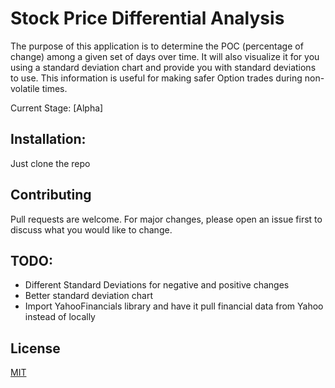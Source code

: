 
# Stock Price Differential Analysis

The purpose of this application is to determine the POC (percentage of change) among a given set of days over time. It will also visualize it for you using a standard deviation chart and provide you with standard deviations to use. This information is useful for making safer Option trades during non-volatile times.

Current Stage: [Alpha] 

## Installation:

Just clone the repo

## Contributing
Pull requests are welcome. For major changes, please open an issue first to discuss what you would like to change.

## TODO:
- Different Standard Deviations for negative and positive changes
- Better standard deviation chart
- Import YahooFinancials library and have it pull financial data from Yahoo instead of locally

## License
[MIT](https://choosealicense.com/licenses/mit/)
